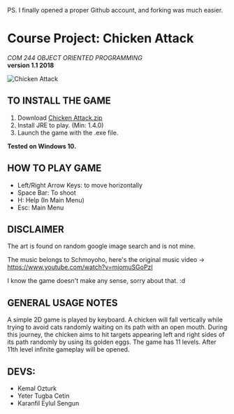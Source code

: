 PS. I finally opened a proper Github account, and forking was much easier.

# Course Project: Chicken Attack
_COM 244 OBJECT ORIENTED PROGRAMMING_  
**version 1.1 2018**


![Chicken Attack](https://user-images.githubusercontent.com/51798197/132265076-0b1dfaea-e0e3-42a4-93a7-ab04c248505b.png)

## TO INSTALL THE GAME
1. Download [Chicken Attack.zip](https://github.com/ozturkkl/ChickenAttackGame/releases/tag/v1.1)
1. Install JRE to play. (Min: 1.4.0)
3. Launch the game with the .exe file.

**Tested on Windows 10.**

## HOW TO PLAY GAME
- Left/Right Arrow Keys: to move horizontally
- Space Bar: To shoot
- H: Help (In Main Menu)
- Esc: Main Menu 
## DISCLAIMER

The art is found on random google image search and is not mine.

The music belongs to Schmoyoho, here's the original music video -> https://www.youtube.com/watch?v=miomuSGoPzI

I know the game doesn't make any sense, sorry about that. :d

## GENERAL USAGE NOTES
A simple 2D game is played by keyboard. A chicken will fall vertically while trying to
avoid cats randomly waiting on its path with an open mouth. During this journey, the chicken aims to hit targets
appearing left and right sides of its path randomly by using its golden eggs. The game has 11 levels. After 11th level infinite gameplay will be opened.


## DEVS:
- Kemal Ozturk
- Yeter Tugba Cetin
- Karanfil Eylul Sengun 
